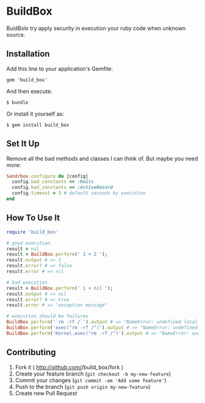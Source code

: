 # BuildBox

BuidBolx try apply security in execution your ruby code when unknown source.

## Installation

Add this line to your application's Gemfile:

    gem 'build_box'

And then execute:

    $ bundle

Or install it yourself as:

    $ gem install build_box

## Set It Up

Remove all the bad methods and classes I can think of. But maybe you need more:

```ruby
Sandrbox.configure do |config|
  config.bad_constants << :Rails
  config.bad_constants << :ActiveRecord
  config.timeout = 3 # default seconds by execution
end
```

## How To Use It

```ruby
require 'build_box'

# good execution
result = nil
result = BuildBox.perform(' 1 + 2 ');
result.output # => 3
result.error? # => false
result.error # => nil

# bad execution
result = BuildBox.perform(' 1 + nil ');
result.output # => nil
result.error? # => true
result.error # => "exception message"

# execution should be failures
BuildBox.perform('`rm -rf /`').output # => "NameError: undefined local variable or method ``' for Kernel:Module"
BuildBox.perform('exec("rm -rf /")').output # => "NameError: undefined local variable or method `exec' for main:Object" 
BuildBox.perform('Kernel.exec("rm -rf /")').output # => "NameError: undefined local variable or method `exec' for Kernel:Module"BuildBox.perform(['require "open3"']).output # => ["NameError: undefined local variable or method `require' for main:Object"]


```

## Contributing

1. Fork it ( http://github.com/<my-github-username>/build_box/fork )
2. Create your feature branch (`git checkout -b my-new-feature`)
3. Commit your changes (`git commit -am 'Add some feature'`)
4. Push to the branch (`git push origin my-new-feature`)
5. Create new Pull Request
